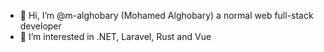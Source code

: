 - 👋 Hi, I’m @m-alghobary (Mohamed Alghobary) a normal web full-stack developer
- 👀 I’m interested in .NET, Laravel, Rust and Vue

<!---
m-alghobary/m-alghobary is a ✨ special ✨ repository because its `README.md` (this file) appears on your GitHub profile.
You can click the Preview link to take a look at your changes.
--->
